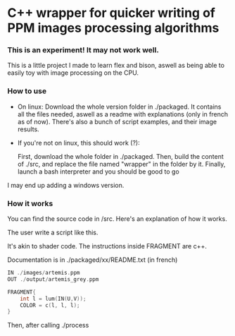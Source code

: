 
# C++ wrapper for quicker writing of PPM images processing algorithms
### This is an experiment! It may not work well.

This is a little project I made to learn flex and bison, aswell as being able to easily toy with image processing on the CPU.

### How to use

- On linux:
	Download the whole version folder in ./packaged. It contains all the files needed, aswell as a readme with explanations (only in french as of now).
	There's also a bunch of script examples, and their image results.



- If you're not on linux, this should work (?):

	First, download the whole folder in ./packaged.
	Then, build the content of ./src, and replace the file named "wrapper" in the folder by it.
	Finally, launch a bash interpreter and you should be good to go

I may end up adding a windows version.


### How it works

You can find the source code in /src. Here's an explanation of how it works.


The user write a script like this.

It's akin to shader code. The instructions inside FRAGMENT are c++.

Documentation is in ./packaged/xx/README.txt (in french)

```cpp
IN ./images/artemis.ppm
OUT ./output/artemis_grey.ppm

FRAGMENT{
    int l = lum(IN(U,V));
    COLOR = c(l, l, l);
}
```

Then, after calling ./process <script> , a parser, written in flex + bison, wraps the code in a C++ body.
(arguably, it's simple enough to be done with flex alone, but it was a learning project)

The IN and OUT arguments are gathered and placed into the load and save functions.
The FRAGMENT code is put into a fragment function, and the IN() calls are swapped for the get_pixel_safe function (which handles overshoots when accessing pixels of the image)
While c++ is allowed in the fragment function, the generated program is pretty much C-compatible.

The result looks like this.
(image_ppm.h courtesy of William Puech)

```cpp

#include "image_ppm.h" 

color fragment(int U, int V, OCTET* ImgIn, int nW, int nH){
	color COLOR = color{0, 0, 0};
  {
  int l = lum(get_pixel_safe(ImgIn, nW, nH, U,V));
  COLOR = c(l, l, l);
  }
  	return COLOR;
}

int main(int argc, char* argv[]){
   int nH, nW, nTaille, nR, nG, nB, S;
   OCTET *ImgIn, *ImgOut;
   lire_nb_lignes_colonnes_image_ppm("./images/artemis.ppm", &nH, &nW);
   nTaille = nH * nW;
   int nTaille3 = nTaille * 3;
   allocation_tableau(ImgIn, OCTET, nTaille3);
   lire_image_ppm("./images/artemis.ppm", ImgIn, nH * nW);
   allocation_tableau(ImgOut, OCTET, nTaille3);
   for (int U = 0; U < nW; ++U){
      for (int V = 0; V < nH; ++V){
         put_pixel_c(ImgOut, nW, U, V, fragment(U,V, ImgIn, nW, nH));
      }
   }   ecrire_image_ppm("./output/artemis_grey.ppm", ImgOut,  nH, nW);
}

```
Then this file is compiled, ran, and deleted (except if using the -s option).
The resulting image should be generated.


